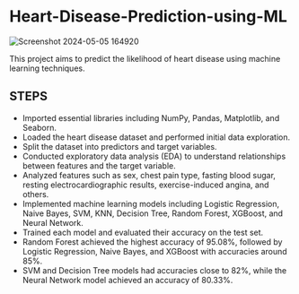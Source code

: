 # Heart-Disease-Prediction-using-ML
![Screenshot 2024-05-05 164920](https://github.com/harshrajput9934/Heart-Disease-Prediction-using-ML/assets/90636720/a6505afc-e25d-4a41-bdb3-099a6221ceea)


This project aims to predict the likelihood of heart disease using machine learning techniques.

## STEPS
- Imported essential libraries including NumPy, Pandas, Matplotlib, and Seaborn.
- Loaded the heart disease dataset and performed initial data exploration.
- Split the dataset into predictors and target variables.
- Conducted exploratory data analysis (EDA) to understand relationships between features and the target variable.
- Analyzed features such as sex, chest pain type, fasting blood sugar, resting electrocardiographic results, exercise-induced angina, and others.
- Implemented machine learning models including Logistic Regression, Naive Bayes, SVM, KNN, Decision Tree, Random Forest, XGBoost, and Neural Network.
- Trained each model and evaluated their accuracy on the test set.
- Random Forest achieved the highest accuracy of 95.08%, followed by Logistic Regression, Naive Bayes, and XGBoost with accuracies around 85%.
- SVM and Decision Tree models had accuracies close to 82%, while the Neural Network model achieved an accuracy of 80.33%.



